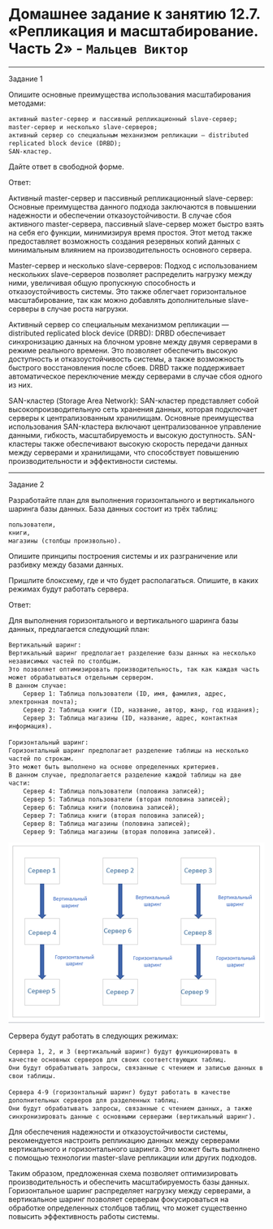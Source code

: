 # Домашнее задание к занятию 12.7. «Репликация и масштабирование. Часть 2» - `Мальцев Виктор`

---

Задание 1

Опишите основные преимущества использования масштабирования методами:

    активный master-сервер и пассивный репликационный slave-сервер;
    master-сервер и несколько slave-серверов;
    активный сервер со специальным механизмом репликации — distributed replicated block device (DRBD);
    SAN-кластер.

Дайте ответ в свободной форме.

Ответ:

Активный master-сервер и пассивный репликационный slave-сервер:
Основные преимущества данного подхода заключаются в повышении надежности и обеспечении отказоустойчивости. 
В случае сбоя активного master-сервера, пассивный slave-сервер может быстро взять на себя его функции, минимизируя время простоя. 
Этот метод также предоставляет возможность создания резервных копий данных с минимальным влиянием на производительность основного сервера.

Master-сервер и несколько slave-серверов:
Подход с использованием нескольких slave-серверов позволяет распределить нагрузку между ними, 
увеличивая общую пропускную способность и отказоустойчивость системы. 
Это также облегчает горизонтальное масштабирование, так как можно добавлять дополнительные slave-серверы в случае роста нагрузки.

Активный сервер со специальным механизмом репликации — distributed replicated block device (DRBD):
DRBD обеспечивает синхронизацию данных на блочном уровне между двумя серверами в режиме реального времени. 
Это позволяет обеспечить высокую доступность и отказоустойчивость системы, а также возможность быстрого восстановления после сбоев. 
DRBD также поддерживает автоматическое переключение между серверами в случае сбоя одного из них.

SAN-кластер (Storage Area Network):
SAN-кластер представляет собой высокопроизводительную сеть хранения данных, которая подключает серверы к централизованным хранилищам. 
Основные преимущества использования SAN-кластера включают централизованное управление данными, гибкость, масштабируемость и высокую доступность. 
SAN-кластеры также обеспечивают высокую скорость передачи данных между серверами и хранилищами, 
что способствует повышению производительности и эффективности системы.


---

Задание 2

Разработайте план для выполнения горизонтального и вертикального шаринга базы данных. База данных состоит из трёх таблиц:

    пользователи,
    книги,
    магазины (столбцы произвольно).

Опишите принципы построения системы и их разграничение или разбивку между базами данных.

Пришлите блоксхему, где и что будет располагаться. Опишите, в каких режимах будут работать сервера.

Ответ:

Для выполнения горизонтального и вертикального шаринга базы данных, предлагается следующий план:

    Вертикальный шаринг:
    Вертикальный шаринг предполагает разделение базы данных на несколько независимых частей по столбцам. 
    Это позволяет оптимизировать производительность, так как каждая часть может обрабатываться отдельным сервером. 
    В данном случае:
        Сервер 1: Таблица пользователи (ID, имя, фамилия, адрес, электронная почта);
        Сервер 2: Таблица книги (ID, название, автор, жанр, год издания);
        Сервер 3: Таблица магазины (ID, название, адрес, контактная информация).

    Горизонтальный шаринг:
    Горизонтальный шаринг предполагает разделение таблицы на несколько частей по строкам. 
    Это может быть выполнено на основе определенных критериев. 
    В данном случае, предполагается разделение каждой таблицы на две части:
        Сервер 4: Таблица пользователи (половина записей);
        Сервер 5: Таблица пользователи (вторая половина записей);
        Сервер 6: Таблица книги (половина записей);
        Сервер 7: Таблица книги (вторая половина записей);
        Сервер 8: Таблица магазины (половина записей);
        Сервер 9: Таблица магазины (вторая половина записей).


![alt text](https://github.com/vmmaltsev/screenshot2/blob/main/Screenshot_72.png)


Сервера будут работать в следующих режимах:

    Сервера 1, 2, и 3 (вертикальный шаринг) будут функционировать в качестве основных серверов для своих соответствующих таблиц. 
    Они будут обрабатывать запросы, связанные с чтением и записью данных в свои таблицы.

    Сервера 4-9 (горизонтальный шаринг) будут работать в качестве дополнительных серверов для разделенных таблиц. 
    Они будут обрабатывать запросы, связанные с чтением данных, а также синхронизировать данные с основными серверами (вертикальный шаринг).

Для обеспечения надежности и отказоустойчивости системы, рекомендуется настроить репликацию данных между серверами вертикального и горизонтального шаринга. 
Это может быть выполнено с помощью технологии master-slave репликации или других подходов.

Таким образом, предложенная схема позволяет оптимизировать производительность и обеспечить масштабируемость базы данных. 
Горизонтальное шаринг распределяет нагрузку между серверами, а вертикальное шаринг позволяет серверам фокусироваться на обработке определенных столбцов таблиц, 
что может существенно повысить эффективность работы системы.



